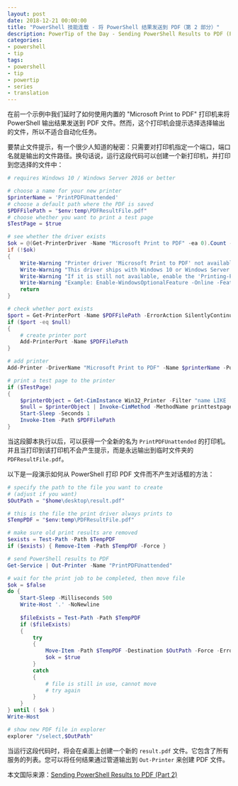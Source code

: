 ```yaml
---
layout: post
date: 2018-12-21 00:00:00
title: "PowerShell 技能连载 - 将 PowerShell 结果发送到 PDF（第 2 部分）"
description: PowerTip of the Day - Sending PowerShell Results to PDF (Part 2)
categories:
- powershell
- tip
tags:
- powershell
- tip
- powertip
- series
- translation
---
```

在前一个示例中我们延时了如何使用内置的 "Microsoft Print to PDF" 打印机来将 PowerShell 输出结果发送到 PDF 文件。然而，这个打印机会提示选择选择输出的文件，所以不适合自动化任务。

要禁止文件提示，有一个很少人知道的秘密：只需要对打印机指定一个端口，端口名就是输出的文件路径。换句话说，运行这段代码可以创建一个新打印机，并打印到您选择的文件中：

```powershell
# requires Windows 10 / Windows Server 2016 or better

# choose a name for your new printer
$printerName = 'PrintPDFUnattended'
# choose a default path where the PDF is saved
$PDFFilePath = "$env:temp\PDFResultFile.pdf"
# choose whether you want to print a test page
$TestPage = $true

# see whether the driver exists
$ok = @(Get-PrinterDriver -Name "Microsoft Print to PDF" -ea 0).Count -gt 0
if (!$ok)
{
    Write-Warning "Printer driver 'Microsoft Print to PDF' not available."
    Write-Warning "This driver ships with Windows 10 or Windows Server 2016."
    Write-Warning "If it is still not available, enable the 'Printing-PrintToPDFServices-Features'"
    Write-Warning "Example: Enable-WindowsOptionalFeature -Online -FeatureName Printing-PrintToPDFServices-Features"
    return
}

# check whether port exists
$port = Get-PrinterPort -Name $PDFFilePath -ErrorAction SilentlyContinue
if ($port -eq $null)
{
    # create printer port
    Add-PrinterPort -Name $PDFFilePath 
}

# add printer
Add-Printer -DriverName "Microsoft Print to PDF" -Name $printerName -PortName $PDFFilePath 

# print a test page to the printer
if ($TestPage)
{
    $printerObject = Get-CimInstance Win32_Printer -Filter "name LIKE '$printerName'"
    $null = $printerObject | Invoke-CimMethod -MethodName printtestpage 
    Start-Sleep -Seconds 1
    Invoke-Item -Path $PDFFilePath
}
```

当这段脚本执行以后，可以获得一个全新的名为 `PrintPDFUnattended` 的打印机。并且当打印到该打印机不会产生提示，而是永远输出到临时文件夹的 `PDFResultFile.pdf`。

以下是一段演示如何从 PowerShell 打印 PDF 文件而不产生对话框的方法：

```powershell
# specify the path to the file you want to create
# (adjust if you want)
$OutPath = "$home\desktop\result.pdf"

# this is the file the print driver always prints to
$TempPDF = "$env:temp\PDFResultFile.pdf"

# make sure old print results are removed
$exists = Test-Path -Path $TempPDF
if ($exists) { Remove-Item -Path $TempPDF -Force }

# send PowerShell results to PDF
Get-Service | Out-Printer -Name "PrintPDFUnattended"

# wait for the print job to be completed, then move file
$ok = $false
do { 
    Start-Sleep -Milliseconds 500 
    Write-Host '.' -NoNewline
                
    $fileExists = Test-Path -Path $TempPDF
    if ($fileExists)
    {
        try
        {
            Move-Item -Path $TempPDF -Destination $OutPath -Force -ErrorAction Stop
            $ok = $true
        }
        catch
        {
            # file is still in use, cannot move
            # try again
        }
    }
} until ( $ok )
Write-Host

# show new PDF file in explorer
explorer "/select,$OutPath"
```

当运行这段代码时，将会在桌面上创建一个新的 `result.pdf` 文件。它包含了所有服务的列表。您可以将任何结果通过管道输出到 `Out-Printer` 来创建 PDF 文件。

<!--more-->
本文国际来源：[Sending PowerShell Results to PDF (Part 2)](https://community.idera.com/database-tools/powershell/powertips/b/tips/posts/sending-powershell-results-to-pdf-part-2)
